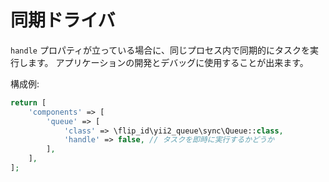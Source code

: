 同期ドライバ
============

`handle` プロパティが立っている場合に、同じプロセス内で同期的にタスクを実行します。
アプリケーションの開発とデバッグに使用することが出来ます。

構成例:

```php
return [
    'components' => [
        'queue' => [
            'class' => \flip_id\yii2_queue\sync\Queue::class,
            'handle' => false, // タスクを即時に実行するかどうか
        ],
    ],
];
```
